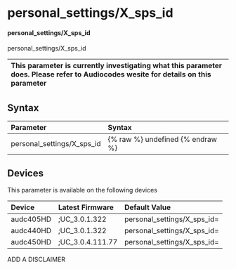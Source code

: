 ﻿---
description: personal_settings/X_sps_id
search: false
---

# personal_settings/X_sps_id

#### personal_settings/X_sps_id

personal_settings/X_sps_id


| This parameter is currently investigating what this parameter does. Please refer to Audiocodes wesite for details on this parameter | 
| :--- |

## Syntax
| Parameter | Syntax |
| :--- | :--- |
|personal_settings/X_sps_id | {% raw %} undefined {% endraw %}|

## Devices
This parameter is available on the following devices

| Device | Latest Firmware | Default Value |
|:---|:---|:---|
| audc405HD | ;UC_3.0.1.322 | personal_settings/X_sps_id= 
| audc440HD | ;UC_3.0.1.322 | personal_settings/X_sps_id= 
| audc450HD | ;UC_3.0.4.111.77 | personal_settings/X_sps_id= 

ADD A DISCLAIMER
